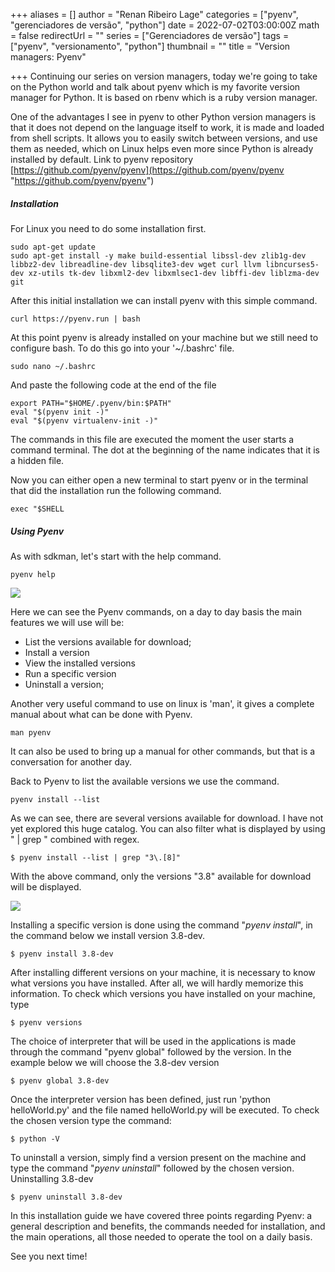 +++
aliases = []
author = "Renan Ribeiro Lage"
categories = ["pyenv", "gerenciadores de versão", "python"]
date = 2022-07-02T03:00:00Z
math = false
redirectUrl = ""
series = ["Gerenciadores de versão"]
tags = ["pyenv", "versionamento", "python"]
thumbnail = ""
title = "Version managers: Pyenv"

+++
Continuing our series on version managers, today we're going to take on the Python world and talk about pyenv which is my favorite version manager for Python. It is based on rbenv which is a ruby version manager.

One of the advantages I see in pyenv to other Python version managers is that it does not depend on the language itself to work, it is made and loaded from shell scripts. It allows you to easily switch between versions, and use them as needed, which on Linux helps even more since Python is already installed by default. Link to pyenv repository [https://github.com/pyenv/pyenv](https://github.com/pyenv/pyenv "https://github.com/pyenv/pyenv")

##### Installation

For Linux you need to do some installation first.

    sudo apt-get update
    sudo apt-get install -y make build-essential libssl-dev zlib1g-dev libbz2-dev libreadline-dev libsqlite3-dev wget curl llvm libncurses5-dev xz-utils tk-dev libxml2-dev libxmlsec1-dev libffi-dev liblzma-dev git

After this initial installation we can install pyenv with this simple command.

    curl https://pyenv.run | bash

At this point pyenv is already installed on your machine but we still need to configure bash. To do this go into your '\~/.bashrc' file.

    sudo nano ~/.bashrc

And paste the following code at the end of the file

    export PATH="$HOME/.pyenv/bin:$PATH"
    eval "$(pyenv init -)"
    eval "$(pyenv virtualenv-init -)"

The commands in this file are executed the moment the user starts a command terminal. The dot at the beginning of the name indicates that it is a hidden file.

Now you can either open a new terminal to start pyenv or in the terminal that did the installation run the following command.

    exec "$SHELL

##### Using Pyenv

As with sdkman, let's start with the help command.

    pyenv help

![](/uploads/pyenvhelp.png)

Here we can see the Pyenv commands, on a day to day basis the main features we will use will be: 

* List the versions available for download;
* Install a version
* View the installed versions
* Run a specific version
* Uninstall a version;

Another very useful command to use on linux is 'man', it gives a complete manual about what can be done with Pyenv.

    man pyenv

It can also be used to bring up a manual for other commands, but that is a conversation for another day.

Back to Pyenv to list the available versions we use the command.

    pyenv install --list

As we can see, there are several versions available for download. I have not yet explored this huge catalog. You can also filter what is displayed by using " | grep " combined with regex.

    $ pyenv install --list | grep "3\.[8]"

With the above command, only the versions "3.8" available for download will be displayed.

![](/uploads/versoespyenv.png)

Installing a specific version is done using the command "_pyenv_ _install_", in the command below we install version 3.8-dev.

    $ pyenv install 3.8-dev

After installing different versions on your machine, it is necessary to know what versions you have installed. After all, we will hardly memorize this information. To check which versions you have installed on your machine, type

    $ pyenv versions

The choice of interpreter that will be used in the applications is made through the command "pyenv global" followed by the version. In the example below we will choose the 3.8-dev version

    $ pyenv global 3.8-dev

Once the interpreter version has been defined, just run 'python helloWorld.py' and the file named helloWorld.py will be executed. To check the chosen version type the command:

    $ python -V

To uninstall a version, simply find a version present on the machine and type the command "_pyenv uninstall_" followed by the chosen version. Uninstalling 3.8-dev

    $ pyenv uninstall 3.8-dev

In this installation guide we have covered three points regarding Pyenv: a general description and benefits, the commands needed for installation, and the main operations, all those needed to operate the tool on a daily basis.

See you next time!
